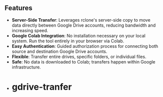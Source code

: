 
## Features

- **Server-Side Transfer**: Leverages rclone's server-side copy to move data directly between Google Drive accounts, reducing bandwidth and increasing speed.
- **Google Colab Integration**: No installation necessary on your local system. Run the tool entirely in your browser via Colab.
- **Easy Authentication**: Guided authorization process for connecting both source and destination Google Drive accounts.
- **Flexible**: Transfer entire drives, specific folders, or individual files.
- **Safe**: No data is downloaded to Colab; transfers happen within Google infrastructure.
- # gdrive-tranfer
